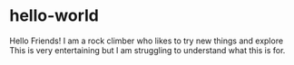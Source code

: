 # hello-world 
Hello Friends! I am a rock climber who likes to try new things and explore 
This is very entertaining but I am struggling to understand what this is for.
